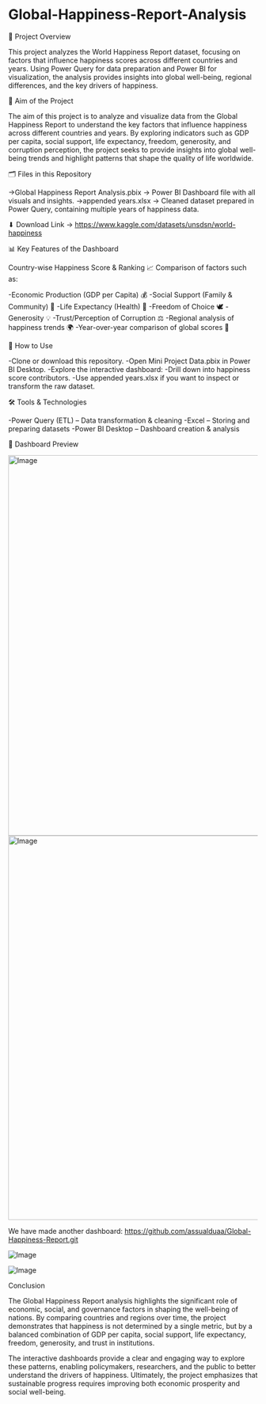 # Global-Happiness-Report-Analysis

📌 Project Overview

This project analyzes the World Happiness Report dataset, focusing on factors that influence happiness scores across different countries and years.
Using Power Query for data preparation and Power BI for visualization, the analysis provides insights into global well-being, regional differences, and the key drivers of happiness.

🎯 Aim of the Project

The aim of this project is to analyze and visualize data from the Global Happiness Report to understand the key factors that influence happiness across different countries and years. By exploring indicators such as GDP per capita, social support, life expectancy, freedom, generosity, and corruption perception, the project seeks to provide insights into global well-being trends and highlight patterns that shape the quality of life worldwide.

🗂️ Files in this Repository

->Global Happiness Report Analysis.pbix → Power BI Dashboard file with all visuals and insights.
->appended years.xlsx → Cleaned dataset prepared in Power Query, containing multiple years of happiness data.

⬇ Download Link
-> https://www.kaggle.com/datasets/unsdsn/world-happiness

📊 Key Features of the Dashboard

Country-wise Happiness Score & Ranking 📈
Comparison of factors such as:

-Economic Production (GDP per Capita) 💰
-Social Support (Family & Community) 🤝
-Life Expectancy (Health) 🏥
-Freedom of Choice 🕊️
-Generosity 💡
-Trust/Perception of Corruption ⚖️
-Regional analysis of happiness trends 🌍
-Year-over-year comparison of global scores 📅

🚀 How to Use

-Clone or download this repository.
-Open Mini Project Data.pbix in Power BI Desktop.
-Explore the interactive dashboard:
-Drill down into happiness score contributors.
-Use appended years.xlsx if you want to inspect or transform the raw dataset.

🛠️ Tools & Technologies

-Power Query (ETL) – Data transformation & cleaning
-Excel – Storing and preparing datasets
-Power BI Desktop – Dashboard creation & analysis

📸 Dashboard Preview

<img width="1379" height="769" alt="Image" src="https://github.com/user-attachments/assets/e898235a-a100-4656-bc1b-deb3ba4f181e" />

<img width="1374" height="777" alt="Image" src="https://github.com/user-attachments/assets/dc29a0f0-5905-4a8f-a45b-7a9e9e87eb42" />

We have made another dashboard: https://github.com/assualduaa/Global-Happiness-Report.git

![Image](https://github.com/user-attachments/assets/60829ca0-b906-46f9-a472-bf649ef69820)

![Image](https://github.com/user-attachments/assets/d75218bd-6582-4447-b3ed-1d2df8e74d78)

Conclusion

The Global Happiness Report analysis highlights the significant role of economic, social, and governance factors in shaping the well-being of nations. By comparing countries and regions over time, the project demonstrates that happiness is not determined by a single metric, but by a balanced combination of GDP per capita, social support, life expectancy, freedom, generosity, and trust in institutions.

The interactive dashboards provide a clear and engaging way to explore these patterns, enabling policymakers, researchers, and the public to better understand the drivers of happiness. Ultimately, the project emphasizes that sustainable progress requires improving both economic prosperity and social well-being.











